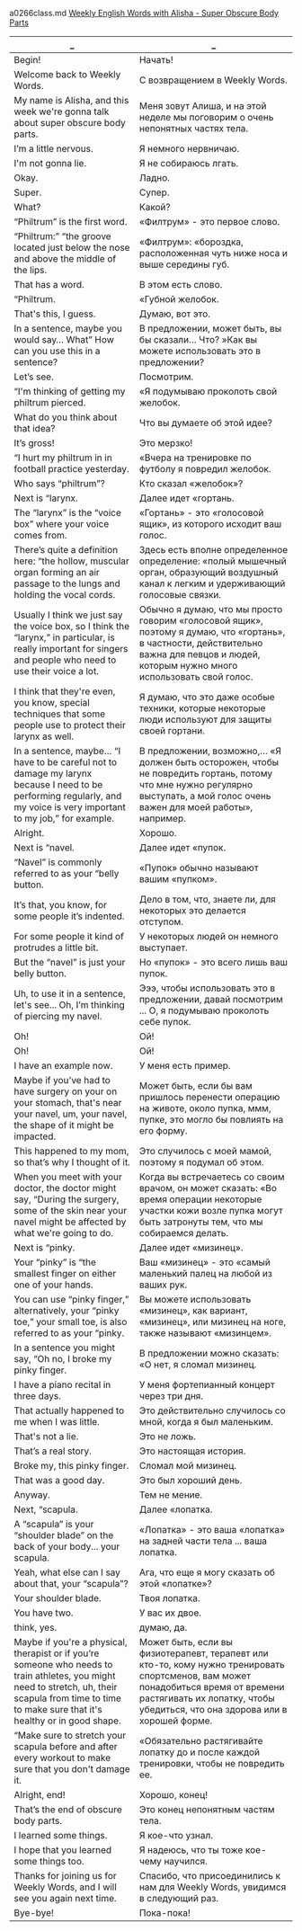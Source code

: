 a0266class.md
[Weekly English Words with Alisha - Super Obscure Body Parts
](https://www.youtube.com/watch?v=Z5RSj4fY6ww)





_|_
--|--
Begin!|Начать!
Welcome back to Weekly Words.|С возвращением в Weekly Words.
My name is Alisha, and this week we're gonna talk about super obscure body parts.|Меня зовут Алиша, и на этой неделе мы поговорим о очень непонятных частях тела.
I’m a little nervous.|Я немного нервничаю.
I'm not gonna lie.|Я не собираюсь лгать.
Okay.|Ладно.
Super.|Супер.
What?|Какой?
“Philtrum” is the first word.|«Филтрум» - это первое слово.
“Philtrum:” “the groove located just below the nose and above the middle of the lips.|«Филтрум»: «бороздка, расположенная чуть ниже носа и выше середины губ.
That has a word.|В этом есть слово.
“Philtrum.|«Губной желобок.
That's this, I guess.|Думаю, вот это.
In a sentence, maybe you would say… What” How can you use this in a sentence?|В предложении, может быть, вы бы сказали… Что? »Как вы можете использовать это в предложении?
Let’s see.|Посмотрим.
“I'm thinking of getting my philtrum pierced.|«Я подумываю проколоть свой желобок.
What do you think about that idea?|Что вы думаете об этой идее?
It’s gross!|Это мерзко!
“I hurt my philtrum in in football practice yesterday.|«Вчера на тренировке по футболу я повредил желобок.
Who says “philtrum”?|Кто сказал «желобок»?
Next is “larynx.|Далее идет «гортань.
The “larynx” is the “voice box” where your voice comes from.|«Гортань» - это «голосовой ящик», из которого исходит ваш голос.
There’s quite a definition here: “the hollow, muscular organ forming an air passage to the lungs and holding the vocal cords.|Здесь есть вполне определенное определение: «полый мышечный орган, образующий воздушный канал к легким и удерживающий голосовые связки.
Usually I think we just say the voice box, so I think the “larynx,” in particular, is really important for singers and people who need to use their voice a lot.|Обычно я думаю, что мы просто говорим «голосовой ящик», поэтому я думаю, что «гортань», в частности, действительно важна для певцов и людей, которым нужно много использовать свой голос.
I think that they're even, you know, special techniques that some people use to protect their larynx as well.|Я думаю, что это даже особые техники, которые некоторые люди используют для защиты своей гортани.
In a sentence, maybe… “I have to be careful not to damage my larynx because I need to be performing regularly, and my voice is very important to my job,” for example.|В предложении, возможно,… «Я должен быть осторожен, чтобы не повредить гортань, потому что мне нужно регулярно выступать, а мой голос очень важен для моей работы», например.
Alright.|Хорошо.
Next is “navel.|Далее идет «пупок.
“Navel” is commonly referred to as your “belly button.|«Пупок» обычно называют вашим «пупком».
It’s that, you know, for some people it’s indented.|Дело в том, что, знаете ли, для некоторых это делается отступом.
For some people it kind of protrudes a little bit.|У некоторых людей он немного выступает.
But the “navel” is just your belly button.|Но «пупок» - это всего лишь ваш пупок.
Uh, to use it in a sentence, let's see... Oh, I’m thinking of piercing my navel.|Эээ, чтобы использовать это в предложении, давай посмотрим ... О, я подумываю проколоть себе пупок.
Oh!|Ой!
Oh!|Ой!
I have an example now.|У меня есть пример.
Maybe if you’ve had to have surgery on your on your stomach, that's near your navel, um, your navel, the shape of it might be impacted.|Может быть, если бы вам пришлось перенести операцию на животе, около пупка, ммм, пупке, это могло бы повлиять на его форму.
This happened to my mom, so that’s why I thought of it.|Это случилось с моей мамой, поэтому я подумал об этом.
When you meet with your doctor, the doctor might say, “During the surgery, some of the skin near your navel might be affected by what we're going to do.|Когда вы встречаетесь со своим врачом, он может сказать: «Во время операции некоторые участки кожи возле пупка могут быть затронуты тем, что мы собираемся делать.
Next is “pinky.|Далее идет «мизинец».
Your “pinky” is “the smallest finger on either one of your hands.|Ваш «мизинец» - это «самый маленький палец на любой из ваших рук.
You can use “pinky finger,” alternatively, your “pinky toe,” your small toe, is also referred to as your “pinky.|Вы можете использовать «мизинец», как вариант, «мизинец», или мизинец на ноге, также называют «мизинцем».
In a sentence you might say, “Oh no, I broke my pinky finger.|В предложении можно сказать: «О нет, я сломал мизинец.
I have a piano recital in three days.|У меня фортепианный концерт через три дня.
That actually happened to me when I was little.|Это действительно случилось со мной, когда я был маленьким.
That's not a lie.|Это не ложь.
That’s a real story.|Это настоящая история.
Broke my, this pinky finger.|Сломал мой мизинец.
That was a good day.|Это был хороший день.
Anyway.|Тем не мение.
Next, “scapula.|Далее «лопатка.
A “scapula” is your “shoulder blade” on the back of your body... your scapula.|«Лопатка» - это ваша «лопатка» на задней части тела ... ваша лопатка.
Yeah, what else can I say about that, your “scapula”?|Ага, что еще я могу сказать об этой «лопатке»?
Your shoulder blade.|Твоя лопатка.
You have two.|У вас их двое.
think, yes.|думаю, да.
Maybe if you're a physical, therapist or if you’re someone who needs to train athletes, you might need to stretch, uh, their scapula from time to time to make sure that it's healthy or in good shape.|Может быть, если вы физиотерапевт, терапевт или кто-то, кому нужно тренировать спортсменов, вам может понадобиться время от времени растягивать их лопатку, чтобы убедиться, что она здорова или в хорошей форме.
“Make sure to stretch your scapula before and after every workout to make sure that you don't damage it.|«Обязательно растягивайте лопатку до и после каждой тренировки, чтобы не повредить ее.
Alright, end!|Хорошо, конец!
That’s the end of obscure body parts.|Это конец непонятным частям тела.
I learned some things.|Я кое-что узнал.
I hope that you learned some things too.|Я надеюсь, что ты тоже кое-чему научился.
Thanks for joining us for Weekly Words, and I will see you again next time.|Спасибо, что присоединились к нам для Weekly Words, увидимся в следующий раз.
Bye-bye!|Пока-пока!
